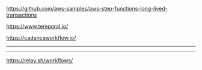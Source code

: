 https://github.com/aws-samples/aws-step-functions-long-lived-transactions

https://www.temporal.io/

https://cadenceworkflow.io/

---



---

https://relay.sh/workflows/

